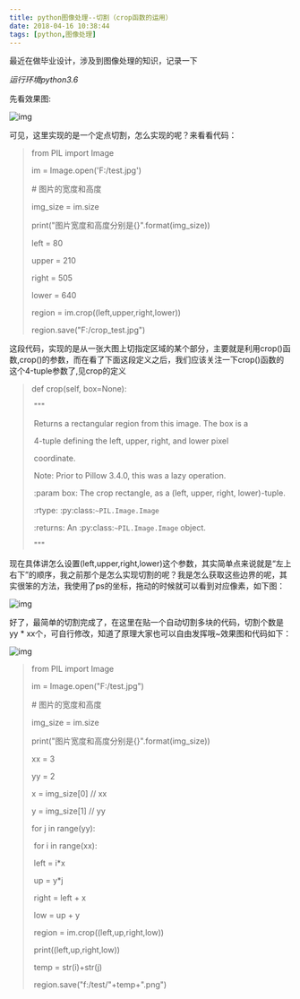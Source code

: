 ```yaml
---
title: python图像处理--切割（crop函数的运用）
date: 2018-04-16 10:38:44
tags: [python,图像处理]
---
```


最近在做毕业设计，涉及到图像处理的知识，记录一下

_运行环境python3.6_

先看效果图: 

![img](https://img-blog.csdn.net/2018041708580630?watermark/2/text/aHR0cHM6Ly9ibG9nLmNzZG4ubmV0L0hBTk5JTkc1NjMxMjg3NjY=/font/5a6L5L2T/fontsize/400/fill/I0JBQkFCMA==/dissolve/70)

可见，这里实现的是一个定点切割，怎么实现的呢？来看看代码：

> from PIL import Image
>
> im = Image.open('F:/test.jpg')
>
> \# 图片的宽度和高度
>
> img_size = im.size
>
> print("图片宽度和高度分别是{}".format(img_size))
>
> left = 80
>
> upper = 210
>
> right = 505
>
> lower = 640
>
> region = im.crop((left,upper,right,lower))
>
> region.save("F:/crop_test.jpg")

这段代码，实现的是从一张大图上切指定区域的某个部分，主要就是利用crop()函数,crop()的参数，而在看了下面这段定义之后，我们应该关注一下crop()函数的这个4-tuple参数了,见crop的定义

>def crop(self, box=None):
>
>​        """
>
>​        Returns a rectangular region from this image. The box is a
>
>​        4-tuple defining the left, upper, right, and lower pixel
>
>​        coordinate.
>
>​        Note: Prior to Pillow 3.4.0, this was a lazy operation.
>
>​        :param box: The crop rectangle, as a (left, upper, right, lower)-tuple.
>
>​        :rtype: :py:class:`~PIL.Image.Image`
>
>​        :returns: An :py:class:`~PIL.Image.Image` object.
>
>​        """

现在具体讲怎么设置(left,upper,right,lower)这个参数，其实简单点来说就是“左上右下”的顺序，我之前那个是怎么实现切割的呢？我是怎么获取这些边界的呢，其实很笨的方法，我使用了ps的坐标，拖动的时候就可以看到对应像素，如下图：

![img](https://img-blog.csdn.net/20180417090642726?watermark/2/text/aHR0cHM6Ly9ibG9nLmNzZG4ubmV0L0hBTk5JTkc1NjMxMjg3NjY=/font/5a6L5L2T/fontsize/400/fill/I0JBQkFCMA==/dissolve/70)

好了，最简单的切割完成了，在这里在贴一个自动切割多块的代码，切割个数是yy * xx个，可自行修改，知道了原理大家也可以自由发挥哦~效果图和代码如下：

![img](https://img-blog.csdn.net/2018041709134155?watermark/2/text/aHR0cHM6Ly9ibG9nLmNzZG4ubmV0L0hBTk5JTkc1NjMxMjg3NjY=/font/5a6L5L2T/fontsize/400/fill/I0JBQkFCMA==/dissolve/70)

>from PIL import Image
>
>im = Image.open("F:/test.jpg")
>
>\# 图片的宽度和高度
>
>img_size = im.size
>
>print("图片宽度和高度分别是{}".format(img_size))
>
>xx = 3
>
>yy = 2
>
>x = img_size[0] // xx
>
>y = img_size[1] // yy
>
>for j in range(yy):
>
>​    for i in range(xx):
>
>​        left = i*x
>
>​        up = y*j
>
>​        right = left + x
>
>​        low = up + y
>
>​        region = im.crop((left,up,right,low))
>
>​        print((left,up,right,low))
>
>​        temp = str(i)+str(j)
>
>​        region.save("f:/test/"+temp+".png")

